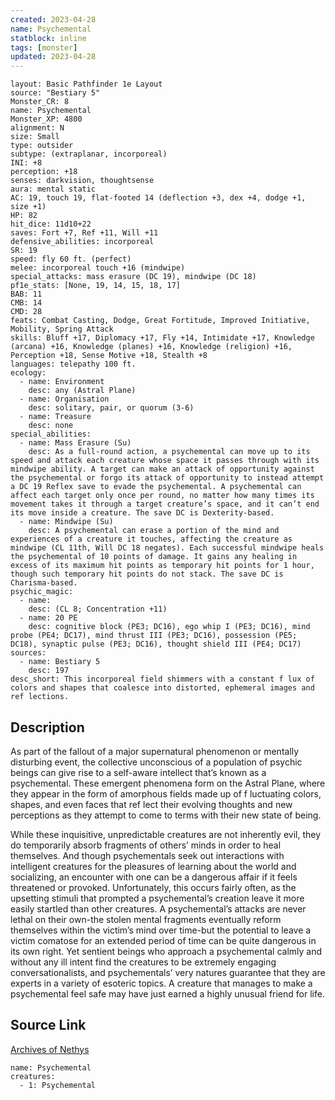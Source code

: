 ```yaml
---
created: 2023-04-28
name: Psychemental
statblock: inline
tags: [monster]
updated: 2023-04-28
---
```

```statblock
layout: Basic Pathfinder 1e Layout
source: "Bestiary 5"
Monster_CR: 8
name: Psychemental
Monster_XP: 4800
alignment: N
size: Small
type: outsider
subtype: (extraplanar, incorporeal)
INI: +8
perception: +18
senses: darkvision, thoughtsense
aura: mental static
AC: 19, touch 19, flat-footed 14 (deflection +3, dex +4, dodge +1, size +1)
HP: 82
hit_dice: 11d10+22
saves: Fort +7, Ref +11, Will +11
defensive_abilities: incorporeal
SR: 19
speed: fly 60 ft. (perfect)
melee: incorporeal touch +16 (mindwipe)
special_attacks: mass erasure (DC 19), mindwipe (DC 18)
pf1e_stats: [None, 19, 14, 15, 18, 17]
BAB: 11
CMB: 14
CMD: 28
feats: Combat Casting, Dodge, Great Fortitude, Improved Initiative, Mobility, Spring Attack
skills: Bluff +17, Diplomacy +17, Fly +14, Intimidate +17, Knowledge (arcana) +16, Knowledge (planes) +16, Knowledge (religion) +16, Perception +18, Sense Motive +18, Stealth +8
languages: telepathy 100 ft.
ecology:
  - name: Environment
    desc: any (Astral Plane)
  - name: Organisation
    desc: solitary, pair, or quorum (3-6)
  - name: Treasure
    desc: none
special_abilities:
  - name: Mass Erasure (Su)
    desc: As a full-round action, a psychemental can move up to its speed and attack each creature whose space it passes through with its mindwipe ability. A target can make an attack of opportunity against the psychemental or forgo its attack of opportunity to instead attempt a DC 19 Reflex save to evade the psychemental. A psychemental can affect each target only once per round, no matter how many times its movement takes it through a target creature’s space, and it can’t end its move inside a creature. The save DC is Dexterity-based.
  - name: Mindwipe (Su)
    desc: A psychemental can erase a portion of the mind and experiences of a creature it touches, affecting the creature as mindwipe (CL 11th, Will DC 18 negates). Each successful mindwipe heals the psychemental of 10 points of damage. It gains any healing in excess of its maximum hit points as temporary hit points for 1 hour, though such temporary hit points do not stack. The save DC is Charisma-based.
psychic_magic:
  - name:
    desc: (CL 8; Concentration +11)
  - name: 20 PE
    desc: cognitive block (PE3; DC16), ego whip I (PE3; DC16), mind probe (PE4; DC17), mind thrust III (PE3; DC16), possession (PE5; DC18), synaptic pulse (PE3; DC16), thought shield III (PE4; DC17)
sources:
  - name: Bestiary 5
    desc: 197
desc_short: This incorporeal field shimmers with a constant f lux of colors and shapes that coalesce into distorted, ephemeral images and ref lections.
```
## Description
As part of the fallout of a major supernatural phenomenon or mentally disturbing event, the collective unconscious of a population of psychic beings can give rise to a self-aware intellect that’s known as a psychemental. These emergent phenomena form on the Astral Plane, where they appear in the form of amorphous fields made up of f luctuating colors, shapes, and even faces that ref lect their evolving thoughts and new perceptions as they attempt to come to terms with their new state of being.

 While these inquisitive, unpredictable creatures are not inherently evil, they do temporarily absorb fragments of others’ minds in order to heal themselves. And though psychementals seek out interactions with intelligent creatures for the pleasures of learning about the world and socializing, an encounter with one can be a dangerous affair if it feels threatened or provoked. Unfortunately, this occurs fairly often, as the upsetting stimuli that prompted a psychemental’s creation leave it more easily startled than other creatures. A psychemental’s attacks are never lethal on their own-the stolen mental fragments eventually reform themselves within the victim’s mind over time-but the potential to leave a victim comatose for an extended period of time can be quite dangerous in its own right. Yet sentient beings who approach a psychemental calmly and without any ill intent find the creatures to be extremely engaging conversationalists, and psychementals’ very natures guarantee that they are experts in a variety of esoteric topics. A creature that manages to make a psychemental feel safe may have just earned a highly unusual friend for life.
## Source Link
[Archives of Nethys](https://aonprd.com/MonsterDisplay.aspx?ItemName=Psychemental)
```encounter-table
name: Psychemental
creatures:
  - 1: Psychemental
```

